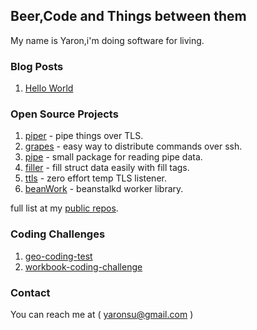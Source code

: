 ## Beer,Code and Things between them

My name is Yaron,i'm doing software for living.

### Blog Posts

1. [Hello World](https://yaronsumel.github.io/pages/helloworld)

### Open Source Projects

1. [piper](https://github.com/yaronsumel/piper) - pipe things over TLS.
2. [grapes](https://github.com/yaronsumel/grapes) - easy way to distribute commands over ssh.
3. [pipe](https://github.com/yaronsumel/pipe) - small package for reading pipe data.
4. [filler](https://github.com/yaronsumel/filler) - fill struct data easily with fill tags.
5. [ttls](https://github.com/yaronsumel/ttls) - zero effort temp TLS listener.
6. [beanWork](https://github.com/yaronsumel/beanWork) - beanstalkd worker library.

full list at  my [public repos](https://github.com/yaronsumel?tab=repositories).

### Coding Challenges

1. [geo-coding-test](https://github.com/yaronsumel/geo-coding-test)
2. [workbook-coding-challenge](https://github.com/yaronsumel/workbook-coding-challenge)

### Contact

You can reach me at ( yaronsu@gmail.com )

